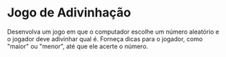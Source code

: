 # Jogo de Adivinhação

Desenvolva um jogo em que o computador escolhe um número aleatório e o jogador deve adivinhar qual é. Forneça dicas para o jogador, como "maior" ou "menor", até que ele acerte o número.